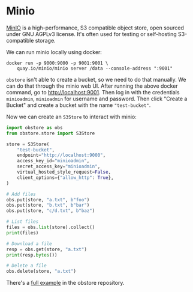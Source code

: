 # Minio

[MinIO](https://github.com/minio/minio) is a high-performance, S3 compatible object store, open sourced under GNU AGPLv3 license. It's often used for testing or self-hosting S3-compatible storage.

We can run minio locally using docker:

```shell
docker run -p 9000:9000 -p 9001:9001 \
    quay.io/minio/minio server /data --console-address ":9001"
```

`obstore` isn't able to create a bucket, so we need to do that manually. We can do that through the minio web UI. After running the above docker command, go to <http://localhost:9001>. Then log in with the credentials `minioadmin`, `minioadmin` for username and password. Then click "Create a Bucket" and create a bucket with the name `"test-bucket"`.

Now we can create an `S3Store` to interact with minio:

```py
import obstore as obs
from obstore.store import S3Store

store = S3Store(
    "test-bucket",
    endpoint="http://localhost:9000",
    access_key_id="minioadmin",
    secret_access_key="minioadmin",
    virtual_hosted_style_request=False,
    client_options={"allow_http": True},
)

# Add files
obs.put(store, "a.txt", b"foo")
obs.put(store, "b.txt", b"bar")
obs.put(store, "c/d.txt", b"baz")

# List files
files = obs.list(store).collect()
print(files)

# Download a file
resp = obs.get(store, "a.txt")
print(resp.bytes())

# Delete a file
obs.delete(store, "a.txt")
```

There's a [full example](https://github.com/developmentseed/obstore/tree/main/examples/minio) in the obstore repository.
